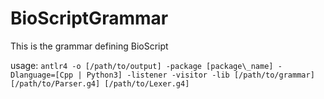 # BioScriptGrammar
This is the grammar defining BioScript

usage: `antlr4 -o [/path/to/output] -package [package\_name] -Dlanguage=[Cpp | Python3] -listener -visitor -lib [/path/to/grammar] [/path/to/Parser.g4] [/path/to/Lexer.g4]`
